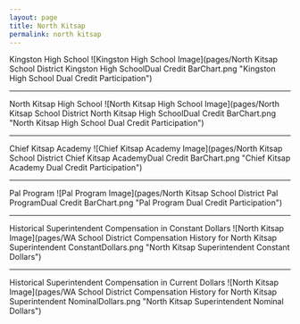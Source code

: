 ```yaml
---
layout: page
title: North Kitsap
permalink: north kitsap
---
```



Kingston High School
![Kingston High School Image](pages/North Kitsap School District Kingston High SchoolDual Credit BarChart.png "Kingston High School Dual Credit Participation")

___

North Kitsap High School
![North Kitsap High School Image](pages/North Kitsap School District North Kitsap High SchoolDual Credit BarChart.png "North Kitsap High School Dual Credit Participation")

___

Chief Kitsap Academy
![Chief Kitsap Academy Image](pages/North Kitsap School District Chief Kitsap AcademyDual Credit BarChart.png "Chief Kitsap Academy Dual Credit Participation")

___

Pal Program
![Pal Program Image](pages/North Kitsap School District Pal ProgramDual Credit BarChart.png "Pal Program Dual Credit Participation")

___

Historical Superintendent Compensation in Constant Dollars
![North Kitsap Image](pages/WA School District Compensation History for North Kitsap Superintendent ConstantDollars.png "North Kitsap Superintendent Constant Dollars")

___

Historical Superintendent Compensation in Current Dollars
![North Kitsap Image](pages/WA School District Compensation History for North Kitsap Superintendent NominalDollars.png "North Kitsap Superintendent Nominal Dollars")